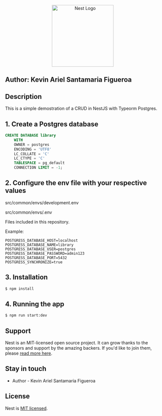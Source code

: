<p align="center">
  <a href="http://nestjs.com/" target="blank"><img src="https://nestjs.com/img/logo-small.svg" width="200" alt="Nest Logo" /></a>
</p>

[circleci-image]: https://img.shields.io/circleci/build/github/nestjs/nest/master?token=abc123def456
[circleci-url]: https://circleci.com/gh/nestjs/nest

## Author: Kevin Ariel Santamaria Figueroa

## Description

This is a simple demostration of a CRUD in NestJS with Typeorm Postgres.

## 1. Create a Postgres database

```sql
CREATE DATABASE library
    WITH
    OWNER = postgres
    ENCODING = 'UTF8'
    LC_COLLATE = 'C'
    LC_CTYPE = 'C'
    TABLESPACE = pg_default
    CONNECTION LIMIT = -1;
```

## 2. Configure the env file with your respective values

src/common/envs/development.env

src/common/envs/.env

Files included in this repository.

Example:
```env
POSTGRESS_DATABASE_HOST=localhost
POSTGRESS_DATABASE_NAME=library
POSTGRESS_DATABASE_USER=postgres
POSTGRESS_DATABASE_PASSWORD=admin123
POSTGRESS_DATABASE_PORT=5432
POSTGRESS_SYNCHRONIZE=true
```

## 3. Installation

```bash
$ npm install
```

## 4. Running the app

```bash
$ npm run start:dev
```

## Support

Nest is an MIT-licensed open source project. It can grow thanks to the sponsors and support by the amazing backers. If you'd like to join them, please [read more here](https://docs.nestjs.com/support).

## Stay in touch

- Author - Kevin Ariel Santamaria Figueroa

## License

Nest is [MIT licensed](LICENSE).
